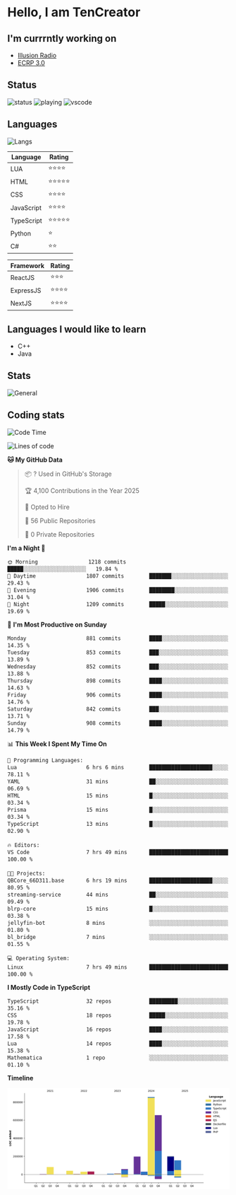 # Hello, I am TenCreator

## I'm currrntly working on
- [Illusion Radio](https://illusionradio.co.uk/)
- [ECRP 3.0](http://github.com/Emerald-Coast-Roleplay/)

## Status
![status](https://api.statusbadges.me/badge/status/518334475038359555?simple=true&style=for-the-badge)
![playing](https://api.statusbadges.me/badge/playing/518334475038359555?style=for-the-badge)
![vscode](https://api.statusbadges.me/badge/vscode/518334475038359555?style=for-the-badge)

## Languages
![Langs](https://github-readme-stats.vercel.app/api/top-langs/?username=tencreator&layout=compact&theme=radical)


|Language|Rating|
|--------|------|
|LUA|⭐️⭐️⭐️⭐️|
|HTML|⭐️⭐️⭐️⭐️⭐️|
|CSS|⭐️⭐️⭐️⭐️|
|JavaScript|⭐️⭐️⭐️⭐️|
|TypeScript|⭐️⭐️⭐️⭐️⭐️|
|Python|⭐️|
|C#|⭐️⭐️ |

|Framework|Rating|
|--------|------|
|ReactJS|⭐️⭐️⭐|
|ExpressJS|⭐️⭐️⭐️⭐️|
|NextJS|⭐️⭐️⭐⭐️|

## Languages I would like to learn
- C++
- Java

## Stats
![General](https://github-readme-stats.vercel.app/api?username=tencreator&show_icons=true&theme=radical)

## Coding stats

<!--START_SECTION:waka-->
![Code Time](http://img.shields.io/badge/Code%20Time-637%20hrs%2016%20mins-blue)

![Lines of code](https://img.shields.io/badge/From%20Hello%20World%20I%27ve%20Written-2.4%20million%20lines%20of%20code-blue)

**🐱 My GitHub Data** 

> 📦 ? Used in GitHub's Storage 
 > 
> 🏆 4,100 Contributions in the Year 2025
 > 
> 💼 Opted to Hire
 > 
> 📜 56 Public Repositories 
 > 
> 🔑 0 Private Repositories 
 > 
**I'm a Night 🦉** 

```text
🌞 Morning                1218 commits        █████░░░░░░░░░░░░░░░░░░░░   19.84 % 
🌆 Daytime                1807 commits        ███████░░░░░░░░░░░░░░░░░░   29.43 % 
🌃 Evening                1906 commits        ████████░░░░░░░░░░░░░░░░░   31.04 % 
🌙 Night                  1209 commits        █████░░░░░░░░░░░░░░░░░░░░   19.69 % 
```
📅 **I'm Most Productive on Sunday** 

```text
Monday                   881 commits         ████░░░░░░░░░░░░░░░░░░░░░   14.35 % 
Tuesday                  853 commits         ███░░░░░░░░░░░░░░░░░░░░░░   13.89 % 
Wednesday                852 commits         ███░░░░░░░░░░░░░░░░░░░░░░   13.88 % 
Thursday                 898 commits         ████░░░░░░░░░░░░░░░░░░░░░   14.63 % 
Friday                   906 commits         ████░░░░░░░░░░░░░░░░░░░░░   14.76 % 
Saturday                 842 commits         ███░░░░░░░░░░░░░░░░░░░░░░   13.71 % 
Sunday                   908 commits         ████░░░░░░░░░░░░░░░░░░░░░   14.79 % 
```


📊 **This Week I Spent My Time On** 

```text
💬 Programming Languages: 
Lua                      6 hrs 6 mins        ████████████████████░░░░░   78.11 % 
YAML                     31 mins             ██░░░░░░░░░░░░░░░░░░░░░░░   06.69 % 
HTML                     15 mins             █░░░░░░░░░░░░░░░░░░░░░░░░   03.34 % 
Prisma                   15 mins             █░░░░░░░░░░░░░░░░░░░░░░░░   03.34 % 
TypeScript               13 mins             █░░░░░░░░░░░░░░░░░░░░░░░░   02.90 % 

🔥 Editors: 
VS Code                  7 hrs 49 mins       █████████████████████████   100.00 % 

🐱‍💻 Projects: 
QBCore_66D311.base       6 hrs 19 mins       ████████████████████░░░░░   80.95 % 
streaming-service        44 mins             ██░░░░░░░░░░░░░░░░░░░░░░░   09.49 % 
blrp-core                15 mins             █░░░░░░░░░░░░░░░░░░░░░░░░   03.38 % 
jellyfin-bot             8 mins              ░░░░░░░░░░░░░░░░░░░░░░░░░   01.80 % 
bl_bridge                7 mins              ░░░░░░░░░░░░░░░░░░░░░░░░░   01.55 % 

💻 Operating System: 
Linux                    7 hrs 49 mins       █████████████████████████   100.00 % 
```

**I Mostly Code in TypeScript** 

```text
TypeScript               32 repos            █████████░░░░░░░░░░░░░░░░   35.16 % 
CSS                      18 repos            █████░░░░░░░░░░░░░░░░░░░░   19.78 % 
JavaScript               16 repos            ████░░░░░░░░░░░░░░░░░░░░░   17.58 % 
Lua                      14 repos            ████░░░░░░░░░░░░░░░░░░░░░   15.38 % 
Mathematica              1 repo              ░░░░░░░░░░░░░░░░░░░░░░░░░   01.10 % 
```



**Timeline**

![Lines of Code chart](https://raw.githubusercontent.com/tencreator/tencreator/main/assets/bar_graph.png)


<!--END_SECTION:waka-->
